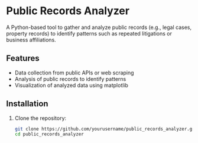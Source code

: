 # Public Records Analyzer

A Python-based tool to gather and analyze public records (e.g., legal cases, property records) to identify patterns such as repeated litigations or business affiliations.

## Features
- Data collection from public APIs or web scraping
- Analysis of public records to identify patterns
- Visualization of analyzed data using matplotlib

## Installation
1. Clone the repository:
   ```bash
   git clone https://github.com/yourusername/public_records_analyzer.git
   cd public_records_analyzer
